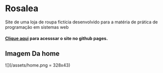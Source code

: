 # Rosalea
 Site de uma loja de roupa fictícia desenvolvido para a matéria de prática de programação em sistemas web
 
 #### [Clique aqui](https://mvgoliveira.github.io/Rosalea/) para acesssar o site no github pages.

## Imagem Da home
![](/assets/home.png = 328x43)
